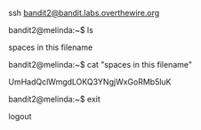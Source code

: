 ssh bandit2@bandit.labs.overthewire.org

bandit2@melinda:~$ ls

spaces in this filename

bandit2@melinda:~$ cat "spaces in this filename"
 
UmHadQclWmgdLOKQ3YNgjWxGoRMb5luK

bandit2@melinda:~$ exit

logout
